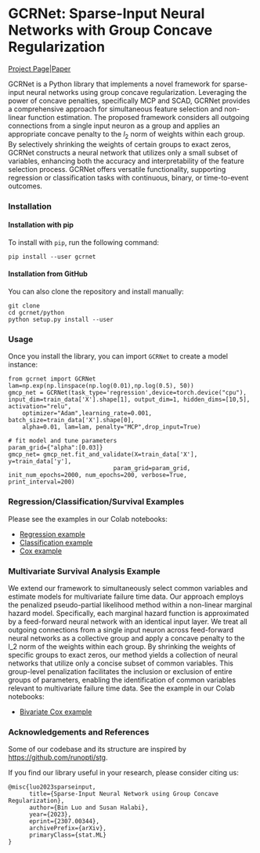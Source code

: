 # GCRNet: Sparse-Input Neural Networks with Group Concave Regularization

[Project Page](https://github.com/r08in/GCRNN)|[Paper](https://arxiv.org/abs/2307.00344)

GCRNet is a Python library that implements a novel framework for sparse-input neural networks using group concave regularization. Leveraging the power of concave penalties, specifically MCP and SCAD, GCRNet provides a comprehensive approach for simultaneous feature selection and non-linear function estimation. The proposed framework considers all outgoing connections from a single input neuron as a group and applies an appropriate concave penalty to the $l_2$ norm of weights within each group. By selectively shrinking the weights of certain groups to exact zeros, GCRNet constructs a neural network that utilizes only a small subset of variables, enhancing both the accuracy and interpretability of the feature selection process. GCRNet offers versatile functionality, supporting regression or classification tasks with continuous, binary, or time-to-event outcomes.

### Installation

#### Installation with pip

To install with `pip`, run the following command:
```
pip install --user gcrnet
```

#### Installation from GitHub

You can also clone the repository and install manually:
```
git clone 
cd gcrnet/python
python setup.py install --user
```

### Usage

Once you install the library, you can import `GCRNet` to create a model instance:
```
from gcrnet import GCRNet
lam=np.exp(np.linspace(np.log(0.01),np.log(0.5), 50))
gmcp_net = GCRNet(task_type='regression',device=torch.device("cpu"), input_dim=train_data['X'].shape[1], output_dim=1, hidden_dims=[10,5], activation="relu",
    optimizer="Adam",learning_rate=0.001, batch_size=train_data['X'].shape[0], 
    alpha=0.01, lam=lam, penalty="MCP",drop_input=True)

# fit model and tune parameters
param_grid={"alpha":[0.03]}
gmcp_net= gmcp_net.fit_and_validate(X=train_data['X'], y=train_data['y'], 
                              param_grid=param_grid, init_num_epochs=2000, num_epochs=200, verbose=True, print_interval=200)
```
### Regression/Classification/Survival Examples
Please see the examples in our Colab notebooks:

- [Regression example](https://colab.research.google.com/github/r08in/GCRNN/blob/main/python/examples/Regression-example.ipynb)
- [Classification example](https://colab.research.google.com/github/r08in/GCRNN/blob/main/python/examples/Classification-example.ipynb)
- [Cox example](https://colab.research.google.com/github/r08in/GCRNN/blob/main/python/examples/Cox-example.ipynb)

### Multivariate Survival Analysis Example
We extend our framework to simultaneously select common variables and estimate models for multivariate failure time data. Our approach employs the penalized pseudo-partial likelihood method within a non-linear marginal hazard model. Specifically, each marginal hazard function is approximated by a feed-forward neural network with an identical input layer. We treat all outgoing connections from a single input neuron across feed-forward neural networks as a collective group and apply a concave penalty to the  l_2  norm of the weights within each group. By shrinking the weights of specific groups to exact zeros, our method yields a collection of neural networks that utilize only a concise subset of common variables. This group-level penalization facilitates the inclusion or exclusion of entire groups of parameters, enabling the identification of common variables relevant to multivariate failure time data.
See the example in our Colab notebooks:
- [Bivariate Cox example](https://colab.research.google.com/github/r08in/GCRNN/blob/main/python/examples/Bivariate-Cox-example.ipynb)

### Acknowledgements and References

Some of our codebase and its structure are inspired by https://github.com/runopti/stg. 

If you find our library useful in your research, please consider citing us:

```
@misc{luo2023sparseinput,
      title={Sparse-Input Neural Network using Group Concave Regularization}, 
      author={Bin Luo and Susan Halabi},
      year={2023},
      eprint={2307.00344},
      archivePrefix={arXiv},
      primaryClass={stat.ML}
}
```

